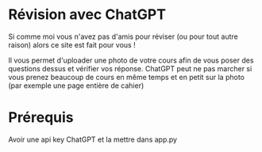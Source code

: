 # Révision avec ChatGPT

Si comme moi vous n'avez pas d'amis pour réviser (ou pour tout autre raison) alors ce site est fait pour vous !

Il vous permet d'uploader une photo de votre cours afin de vous poser des questions dessus et vérifier vos réponse.
ChatGPT peut ne pas marcher si vous prenez beaucoup de cours en même temps et en petit sur la photo (par exemple une page entière de cahier)

# Prérequis

Avoir une api key ChatGPT et la mettre dans app.py
